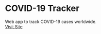 # COVID-19 Tracker
Web app to track COVID-19 cases worldwide.
<br>
<a href="https://studentsnitsk.ml/covid19-tracker/">Visit Site</a>
